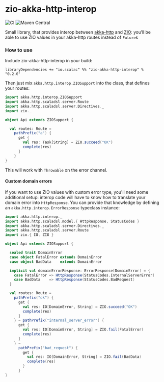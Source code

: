 # zio-akka-http-interop

![CI](https://github.com/ScalaConsultants/zio-akka-http-interop/workflows/Scala%20CI/badge.svg)
![Maven Central](https://img.shields.io/maven-central/v/io.scalac/zio-akka-http-interop_2.13.svg)

Small library, that provides interop between [akka-http](https://doc.akka.io/docs/akka-http/current/index.html) and [ZIO](https://zio.dev/): you'll be able to use ZIO values in your akka-http routes instead of `Future`s

### How to use

Include zio-akka-http-interop in your build:

```
libraryDependencies += "io.scalac" %% "zio-akka-http-interop" % "0.2.0"
```

Then just mix `akka.http.interop.ZIOSupport` into the class, that defines your routes:

```scala
import akka.http.interop.ZIOSupport
import akka.http.scaladsl.server.Route
import akka.http.scaladsl.server.Directives._
import zio._

object Api extends ZIOSupport {

  val routes: Route =
    pathPrefix("a") {
      get {
        val res: Task[String] = ZIO.succeed("OK")
        complete(res)
      }
    }
}
```

This will work with `Throwable` on the error channel.

#### Custom domain errors

If you want to use ZIO values with custom error type, you'll need some additional setup: interop code will have to know how to translate your domain error into `HttpResponse`.
You can provide that knowledge by defining an `akka.http.interop.ErrorResponse` typeclass instance:

```scala
import akka.http.interop._
import akka.http.scaladsl.model.{ HttpResponse, StatusCodes }
import akka.http.scaladsl.server.Directives._
import akka.http.scaladsl.server.Route
import zio.{ IO, ZIO }

object Api extends ZIOSupport {

  sealed trait DomainError
  case object FatalError extends DomainError
  case object BadData    extends DomainError

  implicit val domainErrorResponse: ErrorResponse[DomainError] = {
    case FatalError => HttpResponse(StatusCodes.InternalServerError)
    case BadData    => HttpResponse(StatusCodes.BadRequest)
  }

  val routes: Route =
    pathPrefix("ok") {
      get {
        val res: IO[DomainError, String] = ZIO.succeed("OK")
        complete(res)
      }
    } ~ pathPrefix("internal_server_error") {
      get {
        val res: IO[DomainError, String] = ZIO.fail(FatalError)
        complete(res)
      }
    } ~
      pathPrefix("bad_request") {
        get {
          val res: IO[DomainError, String] = ZIO.fail(BadData)
          complete(res)
        }
      }
}
```
